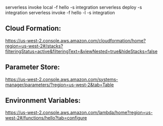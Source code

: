 serverless invoke local -f hello -s integration
serverless deploy -s integration
serverless invoke -f hello -l -s integration

## Cloud Formation:

https://us-west-2.console.aws.amazon.com/cloudformation/home?region=us-west-2#/stacks?filteringStatus=active&filteringText=&viewNested=true&hideStacks=false

## Parameter Store:

https://us-west-2.console.aws.amazon.com/systems-manager/parameters/?region=us-west-2&tab=Table

## Environment Variables:

https://us-west-2.console.aws.amazon.com/lambda/home?region=us-west-2#/functions/hello?tab=configure
